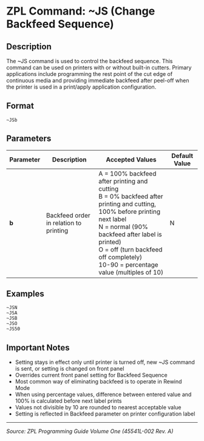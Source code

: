 # ZPL Command: ~JS (Change Backfeed Sequence)

## Description
The ~JS command is used to control the backfeed sequence. This command can be used on printers with or without built-in cutters. Primary applications include programming the rest point of the cut edge of continuous media and providing immediate backfeed after peel-off when the printer is used in a print/apply application configuration.

## Format
```
~JSb
```

## Parameters
| Parameter | Description | Accepted Values | Default Value |
|-----------|-------------|----------------|---------------|
| **b** | Backfeed order in relation to printing | A = 100% backfeed after printing and cutting<br/>B = 0% backfeed after printing and cutting, 100% before printing next label<br/>N = normal (90% backfeed after label is printed)<br/>O = off (turn backfeed off completely)<br/>10-90 = percentage value (multiples of 10) | N |

## Examples
```zpl
~JSN
~JSA
~JSB
~JSO
~JS50
```

## Important Notes
- Setting stays in effect only until printer is turned off, new ~JS command is sent, or setting is changed on front panel
- Overrides current front panel setting for Backfeed Sequence
- Most common way of eliminating backfeed is to operate in Rewind Mode
- When using percentage values, difference between entered value and 100% is calculated before next label prints
- Values not divisible by 10 are rounded to nearest acceptable value
- Setting is reflected in Backfeed parameter on printer configuration label

---
*Source: ZPL Programming Guide Volume One (45541L-002 Rev. A)*
